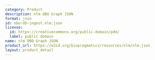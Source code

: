 ```yaml
---
category: Product
description: nlm OBO Graph JSON
format: json
id: obo-db-ingest.nlm.json
license:
  id: https://creativecommons.org/public-domain/pdm/
  label: public domain
name: nlm OBO Graph JSON
product_url: https://w3id.org/biopragmatics/resources/nlm/nlm.json
layout: product_detail
---
```

